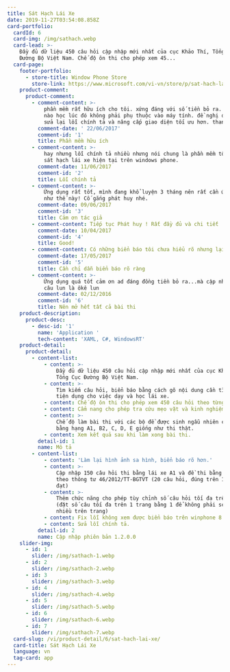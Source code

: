 ```yaml
---
title: Sát Hạch Lái Xe
date: 2019-11-27T03:54:08.858Z
card-portfolio:
  cardId: 6
  card-img: /img/sathach.webp
  card-lead: >-
    Đầy đủ dữ liệu 450 câu hỏi cập nhập mới nhất của cục Khảo Thí, Tổng Cục
    Đường Bộ Việt Nam. Chế độ ôn thi cho phép xem 45...
  card-page:
    footer-portfolio:      
      - store-title: Window Phone Store
        store-link: https://www.microsoft.com/vi-vn/store/p/sat-hach-lai-xe/9nblggh089r4#
    product-comment:
      product-comment:
        - comment-content: >-
            phần mềm rất hữu ích cho tôi. xứng đáng với số tiền bỏ ra. rãnh lúc
            nào học lúc đó không phải phụ thuộc vào máy tính. đề nghị dev chỉnh
            sửa lại lỗi chính tả và nâng cấp giao diện tối ưu hơn. thanks
          comment-date: ' 22/06/2017'
          comment-id: '1'
          title: Phần mềm hữu ích
        - comment-content: >-
            hay nhưng lỗi chính tả nhiều nhưng nói chung là phần mềm tốt nhất về
            sát hạch lái xe hiện tại trên windows phone.
          comment-date: 11/06/2017
          comment-id: '2'
          title: Lỗi chính tả
        - comment-content: >-
            Ứng dụng rất tốt, mình đang khổ luyện 3 tháng nên rất cần ứng dụng
            như thế này! Cố gắng phát huy nhé.
          comment-date: 09/06/2017
          comment-id: '3'
          title: Cảm ơn tác giả
        - comment-content: Tiếp tục Phát huy ! Rất đầy đủ và chi tiết ! Thanks .
          comment-date: 10/04/2017
          comment-id: '4'
          title: Good!
        - comment-content: Có những biển báo tôi chưa hiểu rõ nhưng lại không có chỉ dẫn ??
          comment-date: 17/05/2017
          comment-id: '5'
          title: Cần chỉ dẫn biển báo rõ ràng
        - comment-content: >-
            Ứng dụng quá tốt cảm ơn ad đáng đồng tiền bỏ ra...mà cập nhật hết 15
            câu lun là ôkê lun
          comment-date: 02/12/2016
          comment-id: '6'
          title: Nên mở hết tất cả bài thi
    product-description:
      product-desc:
        - desc-id: '1'
          name: 'Application '
          tech-content: 'XAML, C#, WindowsRT'
    product-detail:
      product-detail:
        - content-list:
            - content: >-
                Đầy đủ dữ liệu 450 câu hỏi cập nhập mới nhất của cục Khảo Thí,
                Tổng Cục Đường Bộ Việt Nam.
            - content: >-
                Tìm kiếm câu hỏi, biển báo bằng cách gõ nội dung cần tìm rất
                tiện dụng cho việc dạy và học lái xe.
            - content: Chế độ ôn thi cho phép xem 450 câu hỏi theo từng mục.
            - content: Cẩm nang cho phép tra cứu mẹo vặt và kinh nghiệm học lái xe.
            - content: >-
                Chế độ làm bài thi với các bộ đề được sinh ngẫu nhiên cho các
                bằng hạng A1, B2, C, D, E giống như thi thật.
            - content: Xem kết quả sau khi làm xong bài thi.
          detail-id: 1
          name: Mô tả
        - content-list:
            - content: 'Làm lại hình ảnh sa hình, biển báo rõ hơn.'
            - content: >-
                Cập nhập 150 câu hỏi thi bằng lái xe A1 và đề thi bằng lái xe A1
                theo thông tư 46/2012/TT-BGTVT (20 câu hỏi, đúng trên 16 câu
                đạt)
            - content: >-
                Thêm chức năng cho phép tùy chỉnh số câu hỏi tối đa trên 1 trang
                (đặt số câu tối đa trên 1 trang bằng 1 để không phải scroll
                nhiều trên trang)
            - content: Fix lỗi không xem được biển báo trên winphone 8.1
            - content: Sửa lỗi chính tả.
          detail-id: 2
          name: Cập nhập phiên bản 1.2.0.0
    slider-img:
      - id: 1
        slider: /img/sathach-1.webp
      - id: 2
        slider: /img/sathach-2.webp
      - id: 3
        slider: /img/sathach-3.webp
      - id: 4
        slider: /img/sathach-4.webp
      - id: 5
        slider: /img/sathach-5.webp
      - id: 6
        slider: /img/sathach-6.webp
      - id: 7
        slider: /img/sathach-7.webp
  card-slug: /vi/product-detail/6/sat-hach-lai-xe/
  card-title: Sát Hạch Lái Xe
  language: vn
  tag-card: app
---
```


